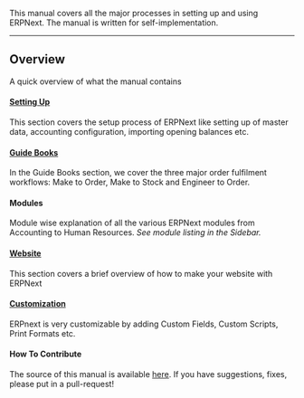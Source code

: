 <p class="lead">This manual covers all the major processes in setting up and using ERPNext. The manual is written for self-implementation.</p>

---

## Overview

A quick overview of what the manual contains

#### [Setting Up](/user-guide/setting-up)

This section covers the setup process of ERPNext like setting up of master data, accounting configuration, importing opening balances etc.

#### [Guide Books](/user-guide/guide-books)

In the Guide Books section, we cover the three major order fulfilment workflows: Make to Order, Make to Stock and Engineer to Order.

#### Modules

Module wise explanation of all the various ERPNext modules from Accounting to Human Resources. *See module listing in the Sidebar.*

#### [Website](/user-guide/website)

This section covers a brief overview of how to make your website with ERPNext

#### [Customization](/user-guide/customize-erpnext)

ERPnext is very customizable by adding Custom Fields, Custom Scripts, Print Formats etc.

#### How To Contribute

The source of this manual is available [here](https://github.com/frappe/erpnext_org/tree/master/erpnext_org/templates/statics/user-guide). If you have suggestions, fixes, please put in a pull-request!
